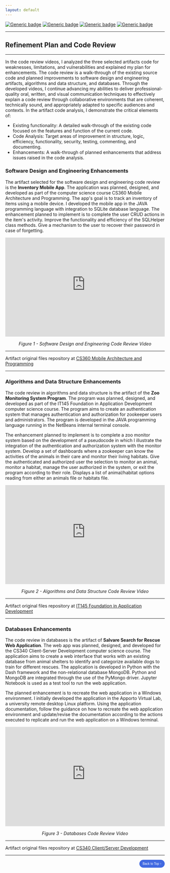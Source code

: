 ```yaml
---
layout: default
---
```


[![Generic badge](https://img.shields.io/badge/language-Markdown_\|_HTML-cyan.svg)](https://www.markdownguide.org/) [![Generic badge](https://img.shields.io/badge/collaboration_tool-GitHub_Desktop-purple.svg)](https://desktop.github.com/) [![Generic badge](https://img.shields.io/badge/editor-Markdown_Monster-pink.svg)](https://markdownmonster.west-wind.com/) [![Generic badge](https://img.shields.io/badge/license-MIT-green.svg)](LICENSE)

---

## Refinement Plan and Code Review

---

In the code review videos, I analyzed the three selected artifacts code for weaknesses, limitations, and vulnerabilities and explained my plan for enhancements. The code review is a walk-through of the existing source code and planned improvements to software design and engineering artifacts, algorithms and data structure, and databases. Through the developed videos, I continue advancing my abilities to deliver professional-quality oral, written, and visual communication techniques to effectively explain a code review through collaborative environments that are coherent, technically sound, and appropriately adapted to specific audiences and contexts. In the artifact code analysis, I demonstrate the critical elements of:

* Existing functionality: A detailed walk-through of the existing code focused on the features and function of the current code.
* Code Analysis: Target areas of improvement in structure, logic, efficiency, functionality, security, testing, commenting, and documenting.
* Enhancements: A walk-through of planned enhancements that address issues raised in the code analysis.

### Software Design and Engineering Enhancements

The artifact selected for the software design and engineering code review is the **Inventory Mobile App**. The application was planned, designed, and developed as part of the computer science course CS360 Mobile Architecture and Programming. The app's goal is to track an inventory of items using a mobile device. I developed the mobile app in the JAVA programming language with integration to SQLite database language. The enhancement planned to implement is to complete the user CRUD actions in the item's activity. Improve the functionality and efficiency of the SQLHelper class methods. Give a mechanism to the user to recover their password in case of forgetting.

<div style="text-align: center;">
    <div style="position: relative; padding-bottom: 56.25%; padding-top: 30px; height: 0; overflow: hidden;">
        <iframe style="position: absolute; top: 0; left: 0; width: 100%; height: 100%;" src="https://www.youtube-nocookie.com/embed/_bghpjLhfNQ?rel=0" title="Code Review: Software Design and Engineering Artifact" frameborder="0" allow="accelerometer; autoplay; clipboard-write; encrypted-media; gyroscope; picture-in-picture" allowfullscreen></iframe>
    </div>
    <p><em>Figure 1 - Software Design and Engineering Code Review Video</em></p>
</div>

---

Artifact original files repository at [CS360 Mobile Architecture and Programming](https://github.com/arsari/ePortfolio/tree/main/original/CS360 "Inventory Mobile App Original Repository")

---

### Algorithms and Data Structure Enhancements

The code review in algorithms and data structure is the artifact of the **Zoo Monitoring System Program**. The program was planned, designed, and developed as part of the IT145 Foundation in Application Development computer science course. The program aims to create an authentication system that manages authentication and authorization for zookeeper users and administrators. The program is developed in the JAVA programming language running in the NetBeans internal terminal console.

The enhancement planned to implement is to complete a zoo monitor system based on the development of a pseudocode in which I illustrate the integration of the authentication and authorization system with the monitor system. Develop a set of dashboards where a zookeeper can know the activities of the animals in their care and monitor their living habitats. Give the authenticated and authorized user the selection to monitor an animal, monitor a habitat, manage the user authorized in the system, or exit the program according to their role. Displays a list of animal/habitat options reading from either an animals file or habitats file.

<div style="text-align: center;">
    <div style="position: relative; padding-bottom: 56.25%; padding-top: 30px; height: 0; overflow: hidden;">
        <iframe style="position: absolute; top: 0; left: 0; width: 100%; height: 100%;" src="https://www.youtube-nocookie.com/embed/UvBW0RyhuZw?rel=0" title="Code Review: Algorithms and Data Structure Artifact" frameborder="0" allow="accelerometer; autoplay; clipboard-write; encrypted-media; gyroscope; picture-in-picture" allowfullscreen></iframe>
    </div>
    <p><em>Figure 2 - Algorithms and Data Structure Code Review Video</em></p>
</div>

---

Artifact original files repository at [IT145 Foundation in Application Development](https://github.com/arsari/ePortfolio/tree/main/original/IT145 "Zoo Monitoring System Program Original Repository")

---

### Databases Enhancements

The code review in databases is the artifact of **Salvare Search for Rescue Web Application**. The web app was planned, designed, and developed for the CS340 Client-Server Development computer science course. The application aims to create a web interface that works with an existing database from animal shelters to identify and categorize available dogs to train for different rescues. The application is developed in Python with the Dash framework and the non-relational database MongoDB. Python and MongoDB are integrated through the use of the PyMongo driver. Jupyter Notebook is used as a test tool to run the web application.

The planned enhancement is to recreate the web application in a Windows environment. I initially developed the application in the Apporto Virtual Lab, a university remote desktop Linux platform. Using the application documentation, follow the guidance on how to recreate the web application environment and update/revise the documentation according to the actions executed to replicate and run the web application on a Windows terminal.

<div style="text-align: center;">
    <div style="position: relative; padding-bottom: 56.25%; padding-top: 30px; height: 0; overflow: hidden;">
        <iframe style="position: absolute; top: 0; left: 0; width: 100%; height: 100%;" src="https://www.youtube-nocookie.com/embed/Ct7p3I_X9U0?rel=0" title="Code Review: Databases Artifact" frameborder="0" allow="accelerometer; autoplay; clipboard-write; encrypted-media; gyroscope; picture-in-picture" allowfullscreen></iframe>
    </div>
    <p><em>Figure 3 - Databases Code Review Video</em></p>
</div>

---

Artifact original files repository at [CS340 Client/Server Development](https://github.com/arsari/ePortfolio/tree/main/original/CS340 "Salvare Search for Rescue Web App  Original Repository")

---

<div style="text-align: right;">
    <a href="#">
        <button style="font-size: 10px; font-weight: 500; background: #4169e1; color: #ffffff; border-radius: 50px; border-style: solid; border-color: #4169e1; padding: 5px 8px;">Back to Top &#8593;</button>
    </a>
</div>
